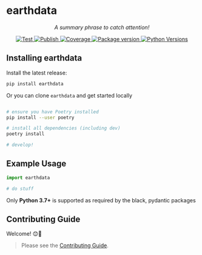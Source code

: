 # earthdata

<p align="center">
    <em>A summary phrase to catch attention!</em>
</p>

<p align="center">
<a href="https://github.com/betolink/earthdata/actions?query=workflow%3ATest" target="_blank">
    <img src="https://github.com/betolink/earthdata/workflows/Test/badge.svg" alt="Test">
</a>
<a href="https://github.com/betolink/earthdata/actions?query=workflow%3APublish" target="_blank">
    <img src="https://github.com/betolink/earthdata/workflows/Publish/badge.svg" alt="Publish">
</a>
<a href="https://codecov.io/gh/betolink/earthdata" target="_blank">
    <img src="https://img.shields.io/codecov/c/github/betolink/earthdata?color=%2334D058" alt="Coverage">
</a>
<a href="https://pypi.org/project/earthdata" target="_blank">
    <img src="https://img.shields.io/pypi/v/earthdata?color=%2334D058&label=pypi%20package" alt="Package version">
</a>
<a href="https://pypi.org/project/earthdata/" target="_blank">
    <img src="https://img.shields.io/pypi/pyversions/earthdata.svg" alt="Python Versions">
</a>

## Installing earthdata

Install the latest release:

```bash
pip install earthdata
```

Or you can clone `earthdata` and get started locally

```bash

# ensure you have Poetry installed
pip install --user poetry

# install all dependencies (including dev)
poetry install

# develop!

```

## Example Usage

```python
import earthdata

# do stuff
```

Only **Python 3.7+** is supported as required by the black, pydantic packages

## Contributing Guide

Welcome! 😊👋

> Please see the [Contributing Guide](CONTRIBUTING.md).
